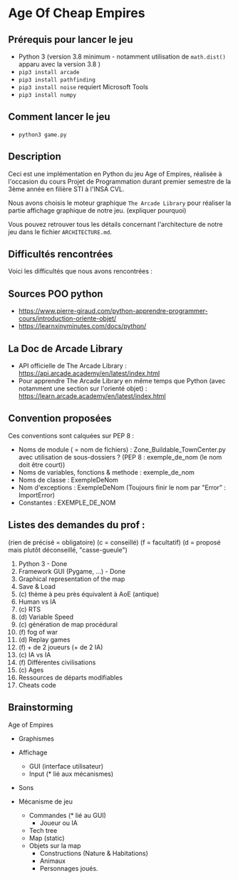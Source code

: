 # Age Of Cheap Empires

## Prérequis pour lancer le jeu

- Python 3 (version 3.8 minimum - notamment utilisation de ```math.dist()``` apparu avec la version 3.8 )
- ```pip3 install arcade```
- ```pip3 install pathfinding```
- ```pip3 install noise``` requiert Microsoft Tools
- ```pip3 install numpy```

## Comment lancer le jeu

- ```python3 game.py ```

## Description

Ceci est une implémentation en Python du jeu Age of Empires, réalisée à l'occasion du cours Projet de Programmation durant premier semestre de la 3ème année en filière STI à l'INSA CVL.

Nous avons choisis le moteur graphique `The Arcade Library` pour réaliser la partie affichage graphique de notre jeu. (expliquer pourquoi)

Vous pouvez retrouver tous les détails concernant l'architecture de notre jeu dans le fichier `ARCHITECTURE.md`.

## Difficultés rencontrées

Voici les difficultés que nous avons rencontrées :

## Sources POO python

- https://www.pierre-giraud.com/python-apprendre-programmer-cours/introduction-oriente-objet/
- https://learnxinyminutes.com/docs/python/

## La Doc de Arcade Library

- API officielle de The Arcade Library : https://api.arcade.academy/en/latest/index.html
- Pour apprendre The Arcade Library en même temps que Python (avec notamment une section sur l'orienté objet) : https://learn.arcade.academy/en/latest/index.html


## Convention proposées
Ces conventions sont calquées sur PEP 8 :
- Noms de module ( = nom de fichiers) : Zone_Buildable_TownCenter.py avec utilisation de sous-dossiers ? (PEP 8 : exemple_de_nom (le nom doit être court))
- Noms de variables, fonctions & methode : exemple_de_nom
- Noms de classe : ExempleDeNom
- Nom d'exceptions : ExempleDeNom (Toujours finir le nom par "Error" : ImportError)
- Constantes : EXEMPLE_DE_NOM


## Listes des demandes du prof :
(rien de précisé = obligatoire)
(c = conseillé)
(f = facultatif)
(d = proposé mais plutôt déconseillé, "casse-gueule")

1) Python 3 - Done
2) Framework GUI (Pygame, ...) - Done
3) Graphical representation of the map
4) Save & Load
5) (c) thème à peu près équivalent à AoE (antique)
6) Human vs IA
7) (c) RTS
8) (d) Variable Speed
9) (c) génération de map procédural
10) (f) fog of war
11) (d) Replay games
12) (f) + de 2 joueurs (+ de 2 IA)
13) (c) IA vs IA
14) (f) Différentes civilisations
15) (c) Ages
16) Ressources de départs modifiables
17) Cheats code

## Brainstorming
Age of Empires
- Graphismes

- Affichage
  - GUI (interface utilisateur)
  - Input (* lié aux mécanismes)

- Sons

- Mécanisme de jeu
  - Commandes (* lié au GUI)
    - Joueur ou IA
  - Tech tree
  - Map (static)
  - Objets sur la map
    - Constructions (Nature & Habitations)
    - Animaux
    - Personnages joués.
